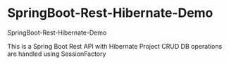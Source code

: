 # SpringBoot-Rest-Hibernate-Demo
SpringBoot-Rest-Hibernate-Demo

This is a Spring Boot Rest API with Hibernate Project
CRUD DB operations are handled using SessionFactory
